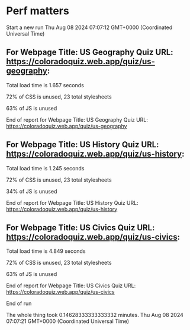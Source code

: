 # Perf matters


Start a new run
Thu Aug 08 2024 07:07:12 GMT+0000 (Coordinated Universal Time)








## For Webpage Title: US Geography Quiz URL: https://coloradoquiz.web.app/quiz/us-geography: 


Total load time is 1.657 seconds


72% of CSS is unused, 23 total stylesheets


63% of JS is unused


End of report for Webpage Title: US Geography Quiz URL: https://coloradoquiz.web.app/quiz/us-geography




## For Webpage Title: US History Quiz URL: https://coloradoquiz.web.app/quiz/us-history: 


Total load time is 1.245 seconds


72% of CSS is unused, 23 total stylesheets


34% of JS is unused


End of report for Webpage Title: US History Quiz URL: https://coloradoquiz.web.app/quiz/us-history




## For Webpage Title: US Civics Quiz URL: https://coloradoquiz.web.app/quiz/us-civics: 


Total load time is 4.849 seconds


72% of CSS is unused, 23 total stylesheets


63% of JS is unused


End of report for Webpage Title: US Civics Quiz URL: https://coloradoquiz.web.app/quiz/us-civics


End of run


The whole thing took 0.14628333333333332 minutes.
Thu Aug 08 2024 07:07:21 GMT+0000 (Coordinated Universal Time)




